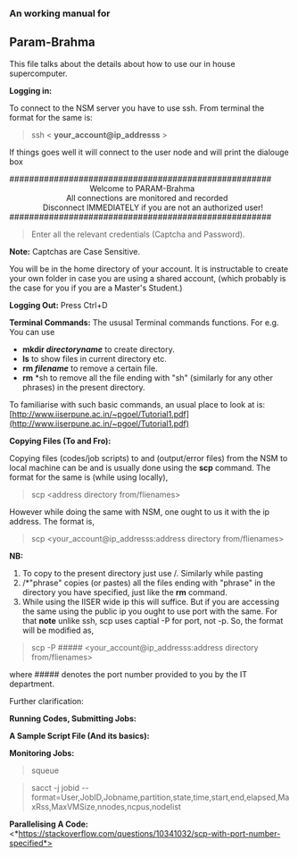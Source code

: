 ### An working manual for
##  Param-Brahma

This file talks about the details about how to use our in house supercomputer.

**Logging in:**

To connect to the NSM server you have to use ssh. 
From terminal the format for the same is:

> ssh < **your_account@ip_addresss** >

If things goes well it will connect to the user node and will print the dialouge box

#####################################################
 <br /> &emsp;&emsp;&emsp;&emsp;&emsp;&emsp;&emsp;&emsp;&emsp;&emsp;   Welcome to PARAM-Brahma                                
&emsp;&emsp;&emsp;&emsp;&emsp;&emsp;&emsp;   All connections are monitored and recorded                      
&emsp;&emsp;&emsp;&emsp;    Disconnect IMMEDIATELY if you are not an authorized user!       
#####################################################

> Enter all the relevant credentials 
  (Captcha and Password). 

**Note:** Captchas are Case Sensitive.

You will be in the home directory of your account. It is instructable to create your own folder in case you are using a shared account, 
(which probably is the case for you if you are a Master's Student.)

**Logging Out:** Press Ctrl+D

**Terminal Commands:** The ususal Terminal commands functions. For e.g. You can use 

 * **mkdir _directoryname_** to create directory. 
 * **ls** to show files in current directory etc.
 * **rm _filename_** to remove a certain file.
 * **rm** *sh to remove all the file ending with "sh" (similarly for any other phrases) in the present directory.
 

To familiarise with such basic commands, an usual place to look at is: [http://www.iiserpune.ac.in/~pgoel/Tutorial1.pdf](http://www.iiserpune.ac.in/~pgoel/Tutorial1.pdf)
 <br /> 

**Copying Files (To and Fro):**

Copying files (codes/job scripts) to and (output/error files) from the NSM to local machine can be and is usually done using the **scp** command. The format for the same is (while using locally),

> scp <address directory from/flienames> <address directory to>

However while doing the same with NSM, one ought to us it with the ip address. The format is,

> scp <your_account@ip_addresss:address directory from/flienames> <address directory to>

**NB:**
 
1. To copy to the present directory just use /. Similarly while pasting
2. /*"phrase" copies (or pastes) all the files ending with "phrase" in the directory you have specified, just like the **rm** command.
3. While using the IISER wide ip this will suffice. But if you are accessing the same using the public ip you ought to use port with the same. For that **note** unlike ssh, scp uses captial -P for port, not -p. So, the format will be modified as,

> scp -P ##### <your_account@ip_addresss:address directory from/flienames> <address directory to>

where ##### denotes the port number provided to you by the IT department.

Further clarification: 
 
 
**Running Codes, Submitting Jobs:**

**A Sample Script File (And its basics):**

**Monitoring Jobs:**
> squeue

> sacct -j jobid --format=User,JobID,Jobname,partition,state,time,start,end,elapsed,MaxRss,MaxVMSize,nnodes,ncpus,nodelist

**Parallelising A Code:** <*https://stackoverflow.com/questions/10341032/scp-with-port-number-specified*>

